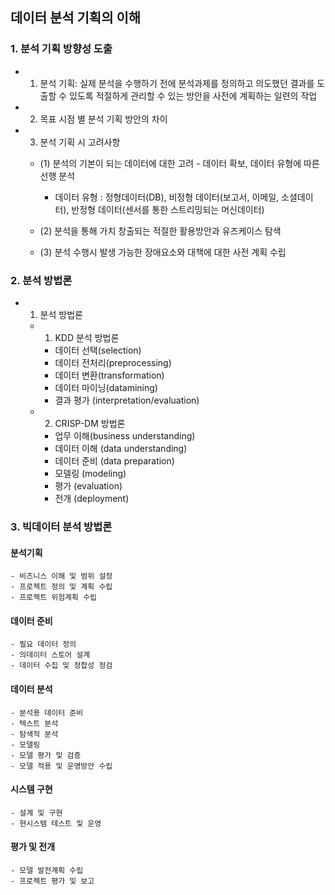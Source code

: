 ## 데이터 분석 기획의 이해

### 1. 분석 기획 방향성 도출

- 1) 분석 기획: 실제 분석을 수행하기 전에 분석과제를 정의하고 의도했던 결과를 도출할 수 있도록 적절하게 관리할 수 있는 방안을 사전에 계획하는 일련의 작업

- 2) 목표 시점 별 분석 기획 방안의 차이

- 3) 분석 기획 시 고려사항

	- (1) 분석의 기본이 되는 데이터에 대한 고려 - 데이터 확보, 데이터 유형에 따른 선행 분석
		- 데이터 유형 : 정형데이터(DB), 비정형 데이터(보고서, 이메일, 소셜데이터), 반정형 데이터(센서를 통한 스트리밍되는 머신데이터)

	- (2) 분석을 통해 가치 창출되는 적절한 활용방안과 유즈케이스 탐색

	- (3) 분석 수행시 발생 가능한 장애요소와 대책에 대한 사전 계획 수립

### 2. 분석 방법론

- 1) 분석 방법론
	
	- 1) KDD 분석 방법론
		- 데이터 선택(selection)
		- 데이터 전처리(preprocessing)
		- 데이터 변환(transformation)
		- 데이터 마이닝(datamining)
		- 결과 평가 (interpretation/evaluation)

	- 2) CRISP-DM 방법론
		- 업무 이해(business understanding)
		- 데이터 이해 (data understanding)
		- 데이터 준비 (data preparation)
		- 모델링 (modeling)
		- 평가 (evaluation)
		- 전개 (deployment)

### 3. 빅데이터 분석 방법론

#### 분석기획
	- 비즈니스 이해 및 범위 설정
	- 프로젝트 정의 및 계획 수립
	- 프로젝트 위험계획 수립

#### 데이터 준비
	- 필요 데이터 정의
	- 의데이터 스토어 설계
	- 데이터 수집 및 정합성 정검

#### 데이터 분석
	- 분석용 데이터 준비
	- 텍스트 분석
	- 탐색적 분석
	- 모델링
	- 모델 평가 및 검증
	- 모델 적용 및 운영방안 수립

#### 시스템 구현
	- 설계 및 구현
	- 현시스템 테스트 및 운영

#### 평가 및 전개
	- 모델 발전계획 수립
	- 프로젝트 평가 및 보고

